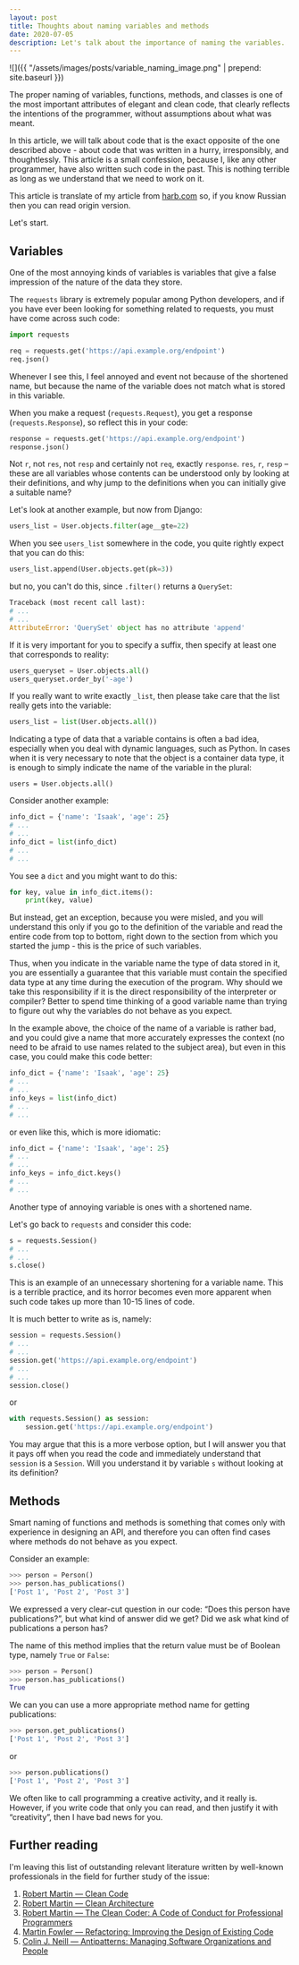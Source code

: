```yaml
---
layout: post
title: Thoughts about naming variables and methods
date: 2020-07-05
description: Let's talk about the importance of naming the variables.
---
```


![]({{ "/assets/images/posts/variable_naming_image.png" | prepend: site.baseurl }})

The proper naming of variables, functions, methods, and classes is one of the most important 
attributes of elegant and clean code, that clearly reflects the intentions of the programmer, 
without assumptions about what was meant.

In this article, we will talk about code that is the exact opposite of the one described 
above - about code that was written in a hurry, irresponsibly, and thoughtlessly. 
This article is a small confession, because I, like any other programmer, have also written such code in the past. 
This is nothing terrible as long as we understand that we need to work on it.

This article is translate of my article from [harb.com](https://habr.com/ru/post/508238/) so, 
if you know Russian then you can read origin version.

Let's start.

## Variables

One of the most annoying kinds of variables is variables that give a false impression 
of the nature of the data they store.

The `requests` library is extremely popular among Python developers, and if you have ever 
been looking for something related to requests, you must have come across such code:

```python
import requests

req = requests.get('https://api.example.org/endpoint')
req.json()
```

Whenever I see this, I feel annoyed and event not because of the shortened name, but because 
the name of the variable does not match what is stored in this variable.

When you make a request (`requests.Request`), you get a response (`requests.Response`), 
so reflect this in your code:

```python
response = requests.get('https://api.example.org/endpoint')
response.json()
```

Not `r`, not `res`, not `resp` and certainly not `req`, exactly `response`. `res`, `r`, `resp` – these are all 
variables whose contents can be understood only by looking at their definitions, and why jump to the definitions 
when you can initially give a suitable name?

Let's look at another example, but now from Django:

```python
users_list = User.objects.filter(age__gte=22)
```

When you see `users_list` somewhere in the code, you quite rightly expect that you can do this:

```python
users_list.append(User.objects.get(pk=3))
```

but no, you can't do this, since `.filter()` returns a `QuerySet`:

```python
Traceback (most recent call last):
# ...
# ...
AttributeError: 'QuerySet' object has no attribute 'append'
```

If it is very important for you to specify a suffix, then specify at least one that corresponds to reality:


```python
users_queryset = User.objects.all()
users_queryset.order_by('-age')
```

If you really want to write exactly `_list`, then please take care that the list really gets into the variable:

```python
users_list = list(User.objects.all())
```

Indicating a type of data that a variable contains is often a bad idea, especially when you deal with 
dynamic languages, such as Python. In cases when it is very necessary to note that the object is a 
container data type, it is enough to simply indicate the name of the variable in the plural:

```pyhon
users = User.objects.all()
```

Consider another example:

```python
info_dict = {'name': 'Isaak', 'age': 25}
# ...
# ... 
info_dict = list(info_dict)
# ...
# ...
```

You see a `dict` and you might want to do this:

```python
for key, value in info_dict.items():
    print(key, value)
```

But instead, get an exception, because you were misled, and you will understand this only 
if you go to the definition of the variable and read the entire code from top to bottom,
right down to the section from which you started the jump - this is the price of such variables.
 
Thus, when you indicate in the variable name the type of data stored in it, you are essentially 
a guarantee that this variable must contain the specified data type at any time during the 
execution of the program. Why should we take this responsibility if it is the direct responsibility 
of the interpreter or compiler? Better to spend time thinking of a good variable name than trying to 
figure out why the variables do not behave as you expect.

In the example above, the choice of the name of a variable is rather bad, and you could give a 
name that more accurately expresses the context (no need to be afraid to use names related to the subject area),
but even in this case, you could make this code better:

```python
info_dict = {'name': 'Isaak', 'age': 25}
# ...
# ... 
info_keys = list(info_dict)
# ...
# ...
```

or even like this, which is more idiomatic:

```python
info_dict = {'name': 'Isaak', 'age': 25}
# ...
# ... 
info_keys = info_dict.keys()
# ...
# ...
```

Another type of annoying variable is ones with a shortened name.

Let's go back to `requests` and consider this code:

```python
s = requests.Session()
# ... 
# ... 
s.close()
```

This is an example of an unnecessary shortening for a variable name. 
This is a terrible practice, and its horror becomes even more apparent when such code 
takes up more than 10-15 lines of code.

It is much better to write as is, namely:

```python
session = requests.Session()
# ...
# ...
session.get('https://api.example.org/endpoint')
# ...
# ...
session.close()
```

or 

```python
with requests.Session() as session:
    session.get('https://api.example.org/endpoint')
```

You may argue that this is a more verbose option, but I will answer you that it pays off when 
you read the code and immediately understand that `session` is a `Session`. 
Will you understand it by variable `s` without looking at its definition?


## Methods

Smart naming of functions and methods is something that comes only with experience in designing an API,
and therefore you can often find cases where methods do not behave as you expect.

Consider an example:

```python
>>> person = Person()
>>> person.has_publications()
['Post 1', 'Post 2', 'Post 3']
```

We expressed a very clear-cut question in our code: “Does this person have publications?”, 
but what kind of answer did we get? Did we ask what kind of publications a person has?

The name of this method implies that the return value must be of Boolean type, namely `True` or `False`:

```python
>>> person = Person()
>>> person.has_publications()
True
```

We can you can use a more appropriate method name for getting publications:

```python
>>> person.get_publications()
['Post 1', 'Post 2', 'Post 3']
```

or

```python
>>> person.publications()
['Post 1', 'Post 2', 'Post 3']
```

We often like to call programming a creative activity, and it really is. 
However, if you write code that only you can read, and then justify it with “creativity”, 
then I have bad news for you.


## Further reading

I'm leaving this  list of outstanding relevant literature written by well-known 
professionals in the field for further study of the issue:

1. [Robert Martin — Clean Code](https://www.amazon.com/Clean-Code-Handbook-Software-Craftsmanship/dp/0132350882)
2. [Robert Martin — Clean Architecture](https://www.amazon.com/Clean-Architecture-Craftsmans-Software-Structure/dp/0134494164)
3. [Robert Martin — The Clean Coder: A Code of Conduct for Professional Programmers](https://www.amazon.com/Clean-Coder-Conduct-Professional-Programmers/dp/0137081073)
4. [Martin Fowler — Refactoring: Improving the Design of Existing Code](https://www.martinfowler.com/books/refactoring.html)
5. [Colin J. Neill — Antipatterns: Managing Software Organizations and People](https://www.amazon.com/Antipatterns-Managing-Software-Organizations-Engineering/dp/1439861862)
